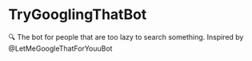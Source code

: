 # TryGooglingThatBot
🔍 The bot for people that are too lazy to search something. Inspired by @LetMeGoogleThatForYouuBot
